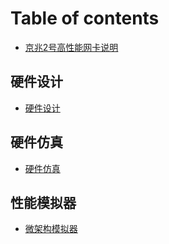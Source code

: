 # Table of contents

* [京兆2号高性能网卡说明](README.md)

## 硬件设计 <a href="#hw_design" id="hw_design"></a>

* [硬件设计](hw_design/ying-jian-she-ji.md)

## 硬件仿真

* [硬件仿真](ying-jian-fang-zhen/ying-jian-fang-zhen.md)

## 性能模拟器

* [微架构模拟器](xing-neng-mo-ni-qi/wei-jia-gou-mo-ni-qi.md)